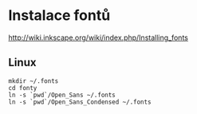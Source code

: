 # Instalace fontů

http://wiki.inkscape.org/wiki/index.php/Installing_fonts

## Linux

```
mkdir ~/.fonts
cd fonty
ln -s `pwd`/Open_Sans ~/.fonts
ln -s `pwd`/Open_Sans_Condensed ~/.fonts
```